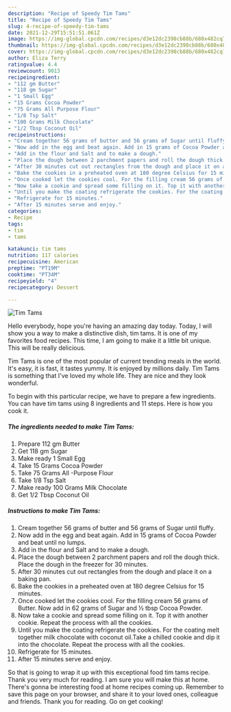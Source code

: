 ```yaml
---
description: "Recipe of Speedy Tim Tams"
title: "Recipe of Speedy Tim Tams"
slug: 4-recipe-of-speedy-tim-tams
date: 2021-12-29T15:51:51.061Z
image: https://img-global.cpcdn.com/recipes/d3e12dc2398cb88b/680x482cq70/tim-tams-recipe-main-photo.jpg
thumbnail: https://img-global.cpcdn.com/recipes/d3e12dc2398cb88b/680x482cq70/tim-tams-recipe-main-photo.jpg
cover: https://img-global.cpcdn.com/recipes/d3e12dc2398cb88b/680x482cq70/tim-tams-recipe-main-photo.jpg
author: Eliza Terry
ratingvalue: 4.4
reviewcount: 9013
recipeingredient:
- "112 gm Butter"
- "118 gm Sugar"
- "1 Small Egg"
- "15 Grams Cocoa Powder"
- "75 Grams All Purpose Flour"
- "1/8 Tsp Salt"
- "100 Grams Milk Chocolate"
- "1/2 Tbsp Coconut Oil"
recipeinstructions:
- "Cream together 56 grams of butter and 56 grams of Sugar until fluffy."
- "Now add in the egg and beat again. Add in 15 grams of Cocoa Powder and beat until no lumps."
- "Add in the flour and Salt and to make a dough."
- "Place the dough between 2 parchment papers and roll the dough thick. Place the dough in the freezer for 30 minutes."
- "After 30 minutes cut out rectangles from the dough and place it on a baking pan."
- "Bake the cookies in a preheated oven at 180 degree Celsius for 15 minutes."
- "Once cooked let the cookies cool. For the filling cream 56 grams of Butter. Now add in 62 grams of Sugar and ½ tbsp Cocoa Powder."
- "Now take a cookie and spread some filling on it. Top it with another cookie. Repeat the process with all the cookies."
- "Until you make the coating refrigerate the cookies. For the coating melt together milk chocolate with coconut oil.Take a chilled cookie and dip it into the chocolate. Repeat the process with all the cookies."
- "Refrigerate for 15 minutes."
- "After 15 minutes serve and enjoy."
categories:
- Recipe
tags:
- tim
- tams

katakunci: tim tams 
nutrition: 117 calories
recipecuisine: American
preptime: "PT19M"
cooktime: "PT34M"
recipeyield: "4"
recipecategory: Dessert

---
```



![Tim Tams](https://img-global.cpcdn.com/recipes/d3e12dc2398cb88b/680x482cq70/tim-tams-recipe-main-photo.jpg)

Hello everybody, hope you're having an amazing day today. Today, I will show you a way to make a distinctive dish, tim tams. It is one of my favorites food recipes. This time, I am going to make it a little bit unique. This will be really delicious.



Tim Tams is one of the most popular of current trending meals in the world. It's easy, it is fast, it tastes yummy. It is enjoyed by millions daily. Tim Tams is something that I've loved my whole life. They are nice and they look wonderful.


To begin with this particular recipe, we have to prepare a few ingredients. You can have tim tams using 8 ingredients and 11 steps. Here is how you cook it.

<!--inarticleads1-->

##### The ingredients needed to make Tim Tams:

1. Prepare 112 gm Butter
1. Get 118 gm Sugar
1. Make ready 1 Small Egg
1. Take 15 Grams Cocoa Powder
1. Take 75 Grams All -Purpose Flour
1. Take 1/8 Tsp Salt
1. Make ready 100 Grams Milk Chocolate
1. Get 1/2 Tbsp Coconut Oil




<!--inarticleads2-->

##### Instructions to make Tim Tams:

1. Cream together 56 grams of butter and 56 grams of Sugar until fluffy.
1. Now add in the egg and beat again. Add in 15 grams of Cocoa Powder and beat until no lumps.
1. Add in the flour and Salt and to make a dough.
1. Place the dough between 2 parchment papers and roll the dough thick. Place the dough in the freezer for 30 minutes.
1. After 30 minutes cut out rectangles from the dough and place it on a baking pan.
1. Bake the cookies in a preheated oven at 180 degree Celsius for 15 minutes.
1. Once cooked let the cookies cool. For the filling cream 56 grams of Butter. Now add in 62 grams of Sugar and ½ tbsp Cocoa Powder.
1. Now take a cookie and spread some filling on it. Top it with another cookie. Repeat the process with all the cookies.
1. Until you make the coating refrigerate the cookies. For the coating melt together milk chocolate with coconut oil.Take a chilled cookie and dip it into the chocolate. Repeat the process with all the cookies.
1. Refrigerate for 15 minutes.
1. After 15 minutes serve and enjoy.




So that is going to wrap it up with this exceptional food tim tams recipe. Thank you very much for reading. I am sure you will make this at home. There's gonna be interesting food at home recipes coming up. Remember to save this page on your browser, and share it to your loved ones, colleague and friends. Thank you for reading. Go on get cooking!
